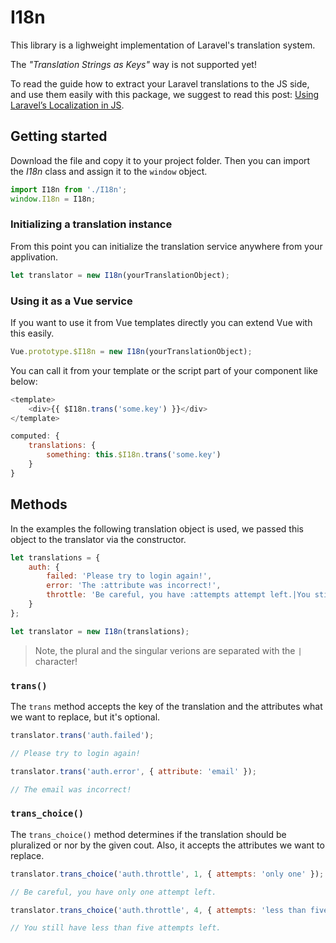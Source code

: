 # I18n

This library is a lighweight implementation of Laravel's translation system.

The *"Translation Strings as Keys"* way is not supported yet!

To read the guide how to extract your Laravel translations to the JS side,
and use them easily with this package, we suggest to read this post:
[Using Laravel’s Localization in JS](https://pineco.de/using-laravels-localization-js/).

## Getting started

Download the file and copy it to your project folder.
Then you can import the *I18n* class and assign it to the ``window`` object.

```js
import I18n from './I18n';
window.I18n = I18n;
```

### Initializing a translation instance

From this point you can initialize the translation service anywhere from your applivation.

```js
let translator = new I18n(yourTranslationObject);
```

### Using it as a Vue service

If you want to use it from Vue templates directly you can extend Vue with this easily.

```js
Vue.prototype.$I18n = new I18n(yourTranslationObject);
```

You can call it from your template or the script part of your component like below:

```js
<template>
    <div>{{ $I18n.trans('some.key') }}</div>
</template>
```

```js
computed: {
    translations: {
        something: this.$I18n.trans('some.key')
    }
}
```

## Methods

In the examples the following translation object is used, we passed this object to the translator via the constructor.

```js
let translations = {
    auth: {
        failed: 'Please try to login again!',
        error: 'The :attribute was incorrect!',
        throttle: 'Be careful, you have :attempts attempt left.|You still have :attempts attempts left.'
    }
};

let translator = new I18n(translations);
```
> Note, the plural and the singular verions are separated with the ``|`` character!


### ``trans()``

The ``trans`` method accepts the key of the translation and the attributes what we want to replace, but it's optional.

```js
translator.trans('auth.failed');

// Please try to login again!

translator.trans('auth.error', { attribute: 'email' });

// The email was incorrect!
```

### ``trans_choice()``

The ``trans_choice()`` method determines if the translation should be pluralized or nor by the given cout.
Also, it accepts the attributes we want to replace.

```js
translator.trans_choice('auth.throttle', 1, { attempts: 'only one' });

// Be careful, you have only one attempt left.

translator.trans_choice('auth.throttle', 4, { attempts: 'less than five' });

// You still have less than five attempts left.
```
